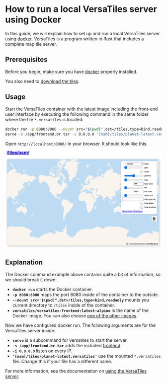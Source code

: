 # How to run a local VersaTiles server using Docker

In this guide, we will explain how to set up and run a local VersaTiles server using [docker](https://www.docker.com/).
VersaTiles is a program written in Rust that includes a complete map tile server.

## Prerequisites

Before you begin, make sure you have [docker](https://www.docker.com/) properly installed.

You also need to [download the tiles](download_tiles.md).

## Usage

Start the VersaTiles container with the latest image including the front-end user interface by executing the following command in the same folder where the file `*.versatiles` is located:

```bash
docker run -p 8080:8080 --mount src="$(pwd)",dst=/tiles,type=bind,readonly versatiles/versatiles-frontend:latest-alpine \
serve -s /app/frontend.br.tar -i 0.0.0.0 '[osm]/tiles/planet-latest.versatiles'
```

Open `http://localhost:8080/` in your browser. It should look like this:

![Screenshot of the frontend](../assets/screenshots/frontend_index.png)

## Explanation

The Docker command example above contains quite a bit of information, so we should break it down:
- **`docker run`** starts the Docker container.
- **`-p 8080:8080`** maps the port 8080 inside of the container to the outside.
- **`--mount src="$(pwd)",dst=/tiles,type=bind,readonly`** mounts you current directory to `/tiles` inside of the container.
- **`versatiles/versatiles-frontend:latest-alpine`** is the name of the Docker image. You can also choose [one of the other images](https://github.com/versatiles-org/versatiles-docker#images-versatiles-frontend).

Now we have configured docker run. The following arguments are for the VersaTiles server inside:
- **`serve`** is a subcommand for versatiles to start the server.
- **`-s /app/frontend.br.tar`** adds the included [frontend](https://github.com/versatiles-org/versatiles-frontend).
- **`-i 0.0.0.0`** listen on every IP.
- **`'[osm]/tiles/planet-latest.versatiles'`** use the mounted `*.versatiles` file. Change this if your file has a different name.

For more information, see the documentation on [using the VersaTiles server](https://github.com/versatiles-org/versatiles-documentation/blob/main/basics/versatiles_server.md#usage).
